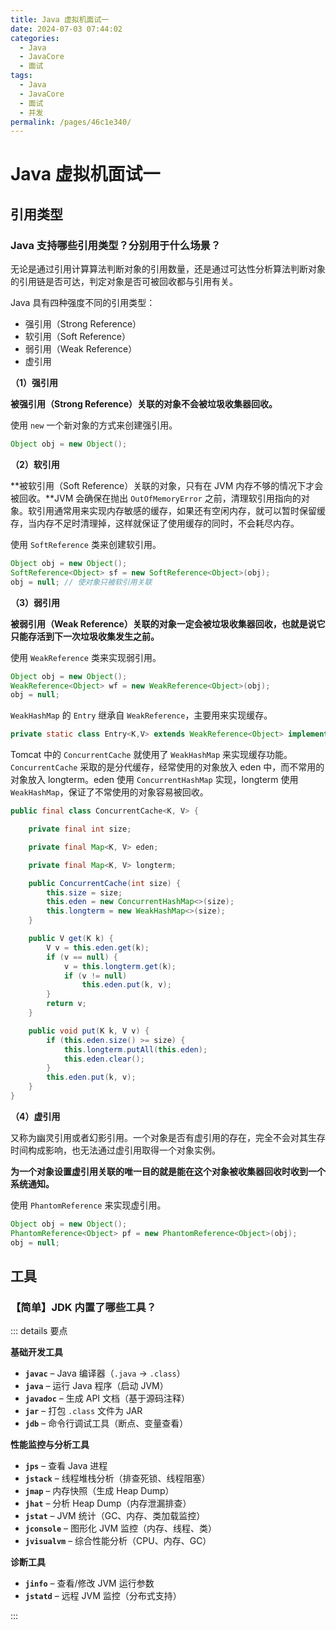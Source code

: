 ```yaml
---
title: Java 虚拟机面试一
date: 2024-07-03 07:44:02
categories:
  - Java
  - JavaCore
  - 面试
tags:
  - Java
  - JavaCore
  - 面试
  - 并发
permalink: /pages/46c1e340/
---
```


# Java 虚拟机面试一

## 引用类型

### Java 支持哪些引用类型？分别用于什么场景？

无论是通过引用计算算法判断对象的引用数量，还是通过可达性分析算法判断对象的引用链是否可达，判定对象是否可被回收都与引用有关。

Java 具有四种强度不同的引用类型：

- 强引用（Strong Reference）
- 软引用（Soft Reference）
- 弱引用（Weak Reference）
- 虚引用

**（1）强引用**

**被强引用（Strong Reference）关联的对象不会被垃圾收集器回收。**

使用 `new` 一个新对象的方式来创建强引用。

```java
Object obj = new Object();
```

**（2）软引用**

**被软引用（Soft Reference）关联的对象，只有在 JVM 内存不够的情况下才会被回收。**JVM 会确保在抛出 `OutOfMemoryError` 之前，清理软引用指向的对象。软引用通常用来实现内存敏感的缓存，如果还有空闲内存，就可以暂时保留缓存，当内存不足时清理掉，这样就保证了使用缓存的同时，不会耗尽内存。

使用 `SoftReference` 类来创建软引用。

```java
Object obj = new Object();
SoftReference<Object> sf = new SoftReference<Object>(obj);
obj = null; // 使对象只被软引用关联
```

**（3）弱引用**

**被弱引用（Weak Reference）关联的对象一定会被垃圾收集器回收，也就是说它只能存活到下一次垃圾收集发生之前。**

使用 `WeakReference` 类来实现弱引用。

```java
Object obj = new Object();
WeakReference<Object> wf = new WeakReference<Object>(obj);
obj = null;
```

`WeakHashMap` 的 `Entry` 继承自 `WeakReference`，主要用来实现缓存。

```java
private static class Entry<K,V> extends WeakReference<Object> implements Map.Entry<K,V>
```

Tomcat 中的 `ConcurrentCache` 就使用了 `WeakHashMap` 来实现缓存功能。`ConcurrentCache` 采取的是分代缓存，经常使用的对象放入 eden 中，而不常用的对象放入 longterm。eden 使用 `ConcurrentHashMap` 实现，longterm 使用 `WeakHashMap`，保证了不常使用的对象容易被回收。

```java
public final class ConcurrentCache<K, V> {

    private final int size;

    private final Map<K, V> eden;

    private final Map<K, V> longterm;

    public ConcurrentCache(int size) {
        this.size = size;
        this.eden = new ConcurrentHashMap<>(size);
        this.longterm = new WeakHashMap<>(size);
    }

    public V get(K k) {
        V v = this.eden.get(k);
        if (v == null) {
            v = this.longterm.get(k);
            if (v != null)
                this.eden.put(k, v);
        }
        return v;
    }

    public void put(K k, V v) {
        if (this.eden.size() >= size) {
            this.longterm.putAll(this.eden);
            this.eden.clear();
        }
        this.eden.put(k, v);
    }
}
```

**（4）虚引用**

又称为幽灵引用或者幻影引用。一个对象是否有虚引用的存在，完全不会对其生存时间构成影响，也无法通过虚引用取得一个对象实例。

**为一个对象设置虚引用关联的唯一目的就是能在这个对象被收集器回收时收到一个系统通知。**

使用 `PhantomReference` 来实现虚引用。

```java
Object obj = new Object();
PhantomReference<Object> pf = new PhantomReference<Object>(obj);
obj = null;
```

## 工具

### 【简单】JDK 内置了哪些工具？

::: details 要点

**基础开发工具**  

- **`javac`** – Java 编译器（`.java` → `.class`）  
- **`java`** – 运行 Java 程序（启动 JVM）  
- **`javadoc`** – 生成 API 文档（基于源码注释）  
- **`jar`** – 打包 `.class` 文件为 JAR  
- **`jdb`** – 命令行调试工具（断点、变量查看）  

**性能监控与分析工具**  

- **`jps`** – 查看 Java 进程  
- **`jstack`** – 线程堆栈分析（排查死锁、线程阻塞）  
- **`jmap`** – 内存快照（生成 Heap Dump）  
- **`jhat`** – 分析 Heap Dump（内存泄漏排查）  
- **`jstat`** – JVM 统计（GC、内存、类加载监控）  
- **`jconsole`** – 图形化 JVM 监控（内存、线程、类）  
- **`jvisualvm`** – 综合性能分析（CPU、内存、GC）  

**诊断工具**  

- **`jinfo`** – 查看/修改 JVM 运行参数  
- **`jstatd`** – 远程 JVM 监控（分布式支持）

:::
